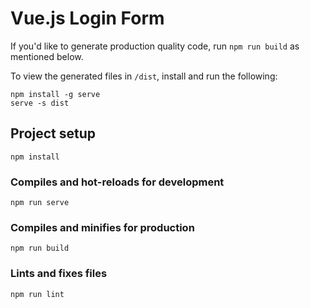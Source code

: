# Vue.js Login Form

If you'd like to generate production quality code, run `npm run build` as mentioned below.

To view the generated files in `/dist`, install and run the following:
```
npm install -g serve
serve -s dist
```

## Project setup
```
npm install
```

### Compiles and hot-reloads for development
```
npm run serve
```

### Compiles and minifies for production
```
npm run build
```

### Lints and fixes files
```
npm run lint
```
